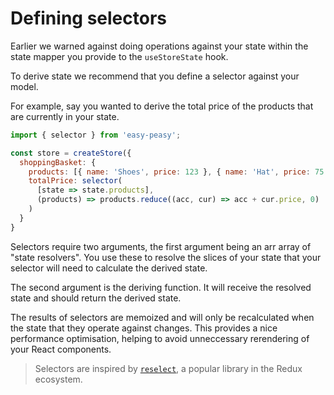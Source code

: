 # Defining selectors

Earlier we warned against doing operations against your state within the state
mapper you provide to the `useStoreState` hook.

To derive state we recommend that you define a selector against your model.

For example, say you wanted to derive the total price of the products that
are currently in your state.

```javascript
import { selector } from 'easy-peasy';

const store = createStore({
  shoppingBasket: {
    products: [{ name: 'Shoes', price: 123 }, { name: 'Hat', price: 75 }],
    totalPrice: selector(
      [state => state.products],
      (products) => products.reduce((acc, cur) => acc + cur.price, 0)
    )
  }
}
```

Selectors require two arguments, the first argument being an arr array of
"state resolvers". You use these to resolve the slices of your state
that your selector will need to calculate the derived state.

The second argument is the deriving function. It will receive the resolved state
and should return the derived state.

The results of selectors are memoized and will only be recalculated when the
state that they operate against changes. This provides a nice performance
optimisation, helping to avoid unneccessary rerendering of your React components.

> Selectors are inspired by [`reselect`](https://github.com/reduxjs/reselect),
> a popular library in the Redux ecosystem.
